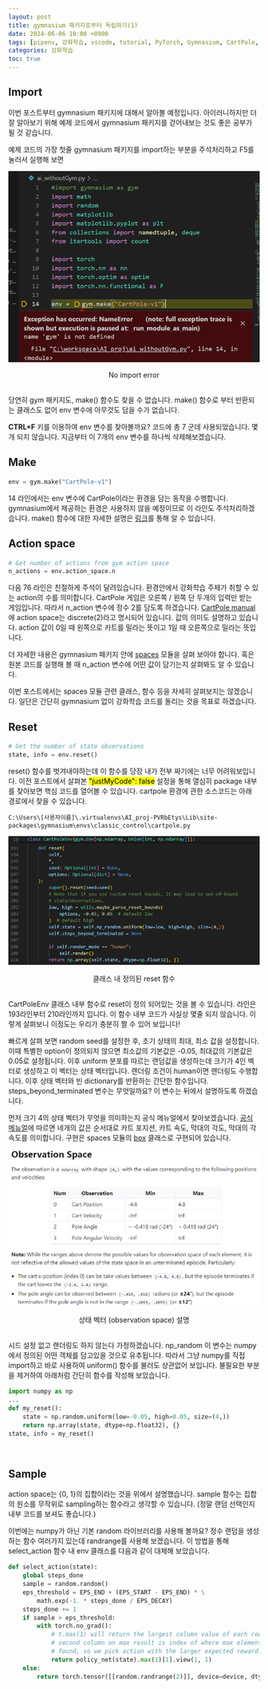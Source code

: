 ```yaml
---
layout: post
title: gymnasium 패키지로부터 독립하기(1)
date: 2024-06-06 10:00 +0900
tags: [pipenv, 강화학습, vscode, tutorial, PyTorch, Gymnasium, CartPole, debug, Jupyter Notebook]
categories: 강화학습
toc: true
---
```


## Import

이번 포스트부터 gymnasium 패키지에 대해서 알아볼 예정입니다.
아이러니하지만 더 잘 알아보기 위해 예제 코드에서 gymnasium 패키지를 걷어내보는 것도 좋은 공부가 될 것 같습니다.

예제 코드의 가장 첫줄 gymnasium 패키지를 import하는 부분을 주석처리하고 F5를 눌러서 실행해 보면

![No_import_error](/assets/img/wogym_1/error.png)
<center>No import error</center>
<br/>

당연히 gym 패키지도, make() 함수도 찾을 수 없습니다.
make() 함수로 부터 반환되는 클래스도 없어 env 변수에 아무것도 담을 수가 없습니다.

**CTRL+F** 키를 이용하여 env 변수를 찾아볼까요?
코드에 총 7 군데 사용되었습니다.
몇개 되지 않습니다.
지금부터 이 7개의 env 변수를 하나씩 삭제해보겠습니다.
<br/>

## Make

```python
env = gym.make("CartPole-v1")
```

14 라인에서는 env 변수에 CartPole이라는 환경을 담는 동작을 수행합니다.
gymnasium에서 제공하는 환경은 사용하지 않을 예정이므로 이 라인도 주석처리하겠습니다.
make() 함수에 대한 자세한 설명은 [링크](https://gymnasium.farama.org/api/registry/#gymnasium.envs.registration.EnvSpec)를 통해 알 수 있습니다.
<br/>

## Action space

```python
# Get number of actions from gym action space
n_actions = env.action_space.n
```

다음 76 라인은 친절하게 주석이 달려있습니다.
환경안에서 강화학습 주체가 취할 수 있는 action의 수를 의미합니다.
CartPole 게임은 오른쪽 / 왼쪽 단 두개의 입력만 받는 게임입니다.
따라서 n_action 변수에 정수 2를 담도록 하겠습니다.
[CartPole manual](https://gymnasium.farama.org/environments/classic_control/cart_pole/)에 action space는 discrete(2)라고 명시되어 있습니다.
값의 의미도 설명하고 있습니다.
action 값이 0일 때 왼쪽으로 카트를 밀라는 뜻이고 1일 때 오른쪽으로 밀라는 뜻입니다.

더 자세한 내용은 gymnasium 패키지 안에 [spaces](https://gymnasium.farama.org/api/spaces/) 모듈을 살펴 보아야 합니다.
혹은 원본 코드를 실행해 볼 때 n_action 변수에 어떤 값이 담기는지 살펴봐도 알 수 있습니다.

이번 포스트에서는 spaces 모듈 관련 클래스, 함수 등을 자세히 살펴보지는 않겠습니다.
일단은 간단히 gymnasium 없이 강화학습 코드를 돌리는 것을 목표로 하겠습니다.
<br/>

## Reset

```python
# Get the number of state observations
state, info = env.reset()
```

reset() 함수를 벗겨내야하는데 이 함수를 당장 내가 전부 짜기에는 너무 어려워보입니다.
이전 포스트에서 살펴본 <mark>"justMyCode": false</mark> 설정을 통해 열심히 package 내부를 찾아보면 핵심 코드를 열어볼 수 있습니다.
cartpole 환경에 관한 소스코드는 아래 경로에서 찾을 수 있습니다.

```
C:\Users\[사용자이름]\.virtualenvs\AI_proj-PVRbEtys\Lib\site-packages\gymnasium\envs\classic_control\cartpole.py
```
![reset_function](/assets/img/wogym_1/reset.png)
<center>클래스 내 정의된 reset 함수</center>
<br/>

CartPoleEnv 클래스 내부 함수로 reset이 정의 되어있는 것을 볼 수 있습니다.
라인은 193라인부터 210라인까지 입니다.
이 함수 내부 코드가 사실상 몇줄 되지 않습니다.
이렇게 살펴보니 이정도는 우리가 충분히 짤 수 있어 보입니다!

빠르게 살펴 보면 random seed를 설정한 후, 초기 상태의 최대, 최소 값을 설정합니다.
이때 특별한 option이 정의되지 않으면 최소값의 기본값은 -0.05, 최대값의 기본값은 0.05로 설정됩니다.
이후 uniform 분포를 따르는 랜덤값을 생성하는데 크기가 4인 벡터로 생성하고 이 벡터는 상태 벡터입니다.
랜더링 조건이 human이면 랜더링도 수행합니다.
이후 상태 벡터와 빈 dictionary를 반환하는 간단한 함수입니다.
steps_beyond_terminated 변수는 무엇일까요?
이 변수는 뒤에서 설명하도록 하겠습니다.

먼저 크기 4의 상태 벡터가 무엇을 의미하는지 공식 메뉴얼에서 찾아보겠습니다.
[공식 메뉴얼](https://gymnasium.farama.org/environments/classic_control/cart_pole/)에 따르면 네개의 값은 순서대로 카트 포지션, 카트 속도, 막대의 각도, 막대의 각속도를 의미합니다.
구현은 spaces 모듈의 [box](https://gymnasium.farama.org/api/spaces/fundamental/#gymnasium.spaces.Box) 클래스로 구현되어 있습니다.

![observation_space](/assets/img/wogym_1/observation_space.png)
<center>상태 벡터 (observation space) 설명</center>
<br/>

시드 설정 없고 랜더링도 하지 않는다 가정하겠습니다.
np_random 이 변수는 numpy에서 정의된 어떤 객체를 담고있을 것으로 유추됩니다.
따라서 그냥 numpy를 직접 import하고 바로 사용하여 uniform() 함수를 불러도 상관없어 보입니다.
불필요한 부분을 제거하여 아래처럼 간단히 함수를 작성해 보았습니다.

```python
import numpy as np
...
def my_reset():
    state = np.random.uniform(low=-0.05, high=0.05, size=(4,))
    return np.array(state, dtype=np.float32), {}
state, info = my_reset()
```
<br/>

## Sample

action space는 {0, 1}의 집합이라는 것을 위에서 설명했습니다.
sample 함수는 집합의 원소를 무작위로 sampling하는 함수라고 생각할 수 있습니다. (정말 랜덤 선택인지 내부 코드를 보셔도 좋습니다.)

이번에는 numpy가 아닌 기본 random 라이브러리를 사용해 볼까요?
정수 랜덤을 생성하는 함수 여러가지 있는데 randrange를 사용해 보겠습니다.
이 방법을 통해 select_action 함수 내 env 클래스를 다음과 같이 대체해 보았습니다.

```python
def select_action(state):
    global steps_done
    sample = random.random()
    eps_threshold = EPS_END + (EPS_START - EPS_END) * \
        math.exp(-1. * steps_done / EPS_DECAY)
    steps_done += 1
    if sample > eps_threshold:
        with torch.no_grad():
            # t.max(1) will return the largest column value of each row.
            # second column on max result is index of where max element was
            # found, so we pick action with the larger expected reward.
            return policy_net(state).max(1)[1].view(1, 1)
    else:
        return torch.tensor([[random.randrange(2)]], device=device, dtype=torch.long)
```